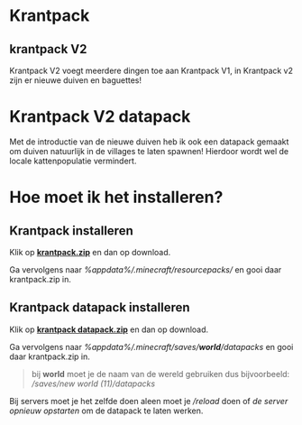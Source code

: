 # Krantpack
## krantpack V2

Krantpack V2 voegt meerdere dingen toe aan Krantpack V1, in Krantpack v2 zijn er nieuwe duiven en baguettes!

# Krantpack V2 datapack
Met de introductie van de nieuwe duiven heb ik ook een datapack gemaakt om duiven natuurlijk in de villages te laten spawnen! Hierdoor wordt wel de locale kattenpopulatie vermindert.

# Hoe moet ik het installeren?
## Krantpack installeren
Klik op [**krantpack.zip**](https://github.com/xxxteuntacion/krantpack/blob/master/krantpack.zip) en dan op download. 

Ga vervolgens naar *%appdata%/.minecraft/resourcepacks/* en gooi daar krantpack.zip in.

## Krantpack datapack installeren
Klik op [**krantpack datapack.zip**](https://github.com/xxxteuntacion/krantpack/blob/master/krantpack%20datapack.zip) en dan op download.

Ga vervolgens naar *%appdata%/.minecraft/saves/**world**/datapacks* en gooi daar krantpack.zip in.

> bij **world** moet je de naam van de wereld gebruiken dus bijvoorbeeld: */saves/new world (11)/datapacks*

Bij servers moet je het zelfde doen aleen moet je */reload* doen of *de server opnieuw opstarten* om de datapack te laten werken.
